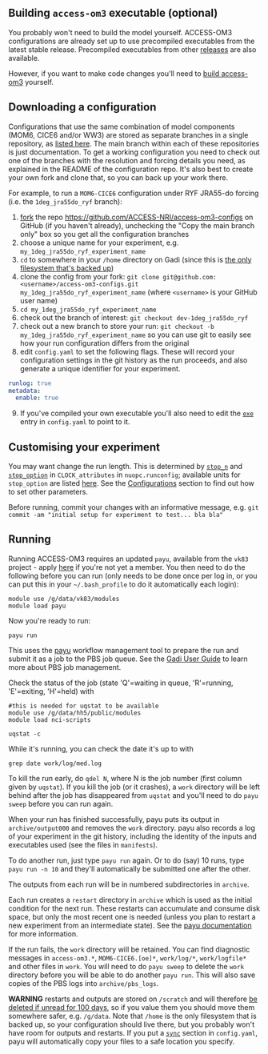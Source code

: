 ## Building `access-om3` executable (optional)

You probably won't need to build the model yourself. ACCESS-OM3 configurations are already set up to use precompiled executables from the latest stable release. Precompiled executables from other [releases](pages/Releases) are also available.

However, if you want to make code changes you'll need to [build access-om3](pages/Building) yourself.


## Downloading a configuration

Configurations that use the same combination of model components (MOM6, CICE6 and/or WW3) are stored as separate branches in a single repository, as [listed here](pages/Configurations).
The main branch within each of these repositories is just documentation. To get a working configuration you need to check out one of the branches with the resolution and forcing details you need, as explained in the README of the configuration repo. It's also best to create your own fork and clone that, so you can back up your work there.

For example, to run a `MOM6-CICE6` configuration under RYF JRA55-do forcing (i.e. the `1deg_jra55do_ryf` branch):
1. [fork](https://docs.github.com/en/get-started/quickstart/fork-a-repo) the repo https://github.com/ACCESS-NRI/access-om3-configs on GitHub (if you haven't already), unchecking the "Copy the main branch only" box so you get all the configuration branches
2. choose a unique name for your experiment, e.g. `my_1deg_jra55do_ryf_experiment_name`
3. `cd` to somewhere in your `/home` directory on Gadi (since this is [the only filesystem that's backed up](https://opus.nci.org.au/pages/viewpage.action?pageId=90308816))
4. clone the config from your fork: `git clone git@github.com:<username>/access-om3-configs.git my_1deg_jra55do_ryf_experiment_name` (where `<username>` is your GitHub user name)
5. `cd my_1deg_jra55do_ryf_experiment_name`
6. check out the branch of interest: `git checkout dev-1deg_jra55do_ryf`
7. check out a new branch to store your run: `git checkout -b my_1deg_jra55do_ryf_experiment_name` so you can use git to easily see how your run configuration differs from the original
8. edit `config.yaml` to set the following flags. These will record your configuration settings in the git history as the run proceeds, and also generate a unique identifier for your experiment.
```yaml
runlog: true
metadata:
  enable: true
```
9. If you've compiled your own executable you'll also need to edit the [`exe`](https://github.com/search?q=repo%3AACCESS-NRI%2Faccess-om3-configs+path%3Adoc%2Fconfig.yaml+exe:&type=code) entry in `config.yaml` to point to it.

## Customising your experiment
You may want change the run length. This is determined by [`stop_n`](https://github.com/search?q=repo%3AACCESS-NRI%2Faccess-om3-configs+path%3Adoc%2Fnuopc.runconfig+stop_n&type=code) and [`stop_option`](https://github.com/search?q=repo%3AACCESS-NRI%2Faccess-om3-configs+path%3Adoc%2Fnuopc.runconfig+stop_option&type=code) in `CLOCK_attributes` in `nuopc.runconfig`; available units for `stop_option` are listed [here](https://escomp.github.io/CMEPS/versions/master/html/generic.html).
See the [Configurations](pages/Configurations) section to find out how to set other parameters.

Before running, commit your changes with an informative message, e.g. `git commit -am "initial setup for experiment to test... bla bla"`

## Running

Running ACCESS-OM3 requires an updated `payu`, available from the `vk83` project - apply [here](https://my.nci.org.au/mancini/project/vk83) if you're not yet a member. You then need to do the following before you can run (only needs to be done once per log in, or you can put this in your `~/.bash_profile` to do it automatically each login):
```
module use /g/data/vk83/modules
module load payu
```

Now you're ready to run:
```
payu run
```

This uses the [payu](https://github.com/payu-org/payu) workflow management tool to prepare the run and submit it as a job to the PBS job queue. See the [Gadi User Guide](https://opus.nci.org.au/display/Help/Gadi+User+Guide) to learn more about PBS job management.

Check the status of the job (state 'Q'=waiting in queue, 'R'=running, 'E'=exiting, 'H'=held) with
```
#this is needed for uqstat to be available 
module use /g/data/hh5/public/modules
module load nci-scripts

uqstat -c
```

While it's running, you can check the date it's up to with
```
grep date work/log/med.log
```

To kill the run early, do `qdel N`, where N is the job number (first column given by `uqstat`). If you kill the job (or it crashes), a `work` directory will be left behind after the job has disappeared from `uqstat` and you'll need to do `payu sweep` before you can run again.

When your run has finished successfully, payu puts its output in `archive/output000` and removes the `work` directory. payu also records a log of your experiment in the git history, including the identity of the inputs and executables used (see the files in `manifests`).

To do another run, just type `payu run` again. Or to do (say) 10 runs, type `payu run -n 10` and they'll automatically be submitted one after the other.

The outputs from each run will be in numbered subdirectories in `archive`.

Each run creates a `restart` directory in `archive` which is used as the initial condition for the next run. These restarts can accumulate and consume disk space, but only the most recent one is needed (unless you plan to restart a new experiment from an intermediate state).
See the [payu documentation](http://payu.readthedocs.io/en/latest) for more information.

If the run fails, the `work` directory will be retained. You can find diagnostic messages in `access-om3.*`, `MOM6-CICE6.[oe]*`, `work/log/*`, `work/logfile*` and other files in `work`. You will need to do `payu sweep` to delete the `work` directory before you will be able to do another `payu run`. This will also save copies of the PBS logs into `archive/pbs_logs`.

**WARNING** restarts and outputs are stored on `/scratch` and will therefore [be deleted if unread for 100 days](https://opus.nci.org.au/pages/viewpage.action?pageId=156434436), so if you value them you should move them somewhere safer, e.g. `/g/data`. Note that `/home` is the only filesystem that is backed up, so your configuration should live there, but you probably won't have room for outputs and restarts.
If you put a [`sync`](https://payu.readthedocs.io/en/latest/config.html#postprocessing) section in `config.yaml`, payu will automatically copy your files to a safe location you specify.